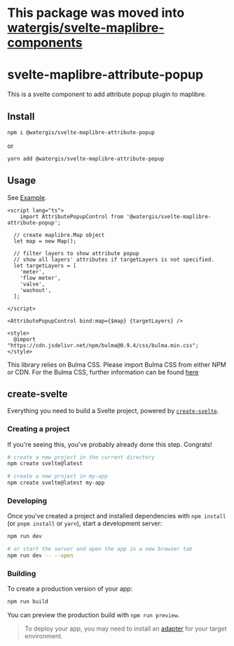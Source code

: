 # This package was moved into [watergis/svelte-maplibre-components](https://github.com/watergis/svelte-maplibre-components/tree/main/packages/attribute-popup)

# svelte-maplibre-attribute-popup

This is a svelte component to add attribute popup plugin to maplibre.

## Install

```zsh
npm i @watergis/svelte-maplibre-attribute-popup
```

or

```zsh
yarn add @watergis/svelte-maplibre-attribute-popup
```

## Usage

See [Example](./src/example).

```svelte
<script lang="ts">
    import AttributePopupControl from '@watergis/svelte-maplibre-attribute-popup';

  // create maplibre.Map object
  let map = new Map();

  // filter layers to show attribute popup
  // show all layers' attributes if targetLayers is not specified.
  let targetLayers = [
    'meter',
    'flow meter',
    'valve',
    'washout',
  ];

</script>

<AttributePopupControl bind:map={$map} {targetLayers} />

<style>
  @import "https://cdn.jsdelivr.net/npm/bulma@0.9.4/css/bulma.min.css";
</style>
```

This library relies on Bulma CSS. Please import Bulma CSS from either NPM or CDN. For the Bulma CSS, further information can be found [here](https://bulma.io/documentation/overview/start/)

## create-svelte

Everything you need to build a Svelte project, powered by [`create-svelte`](https://github.com/sveltejs/kit/tree/master/packages/create-svelte).

### Creating a project

If you're seeing this, you've probably already done this step. Congrats!

```bash
# create a new project in the current directory
npm create svelte@latest

# create a new project in my-app
npm create svelte@latest my-app
```

### Developing

Once you've created a project and installed dependencies with `npm install` (or `pnpm install` or `yarn`), start a development server:

```bash
npm run dev

# or start the server and open the app in a new browser tab
npm run dev -- --open
```

### Building

To create a production version of your app:

```bash
npm run build
```

You can preview the production build with `npm run preview`.

> To deploy your app, you may need to install an [adapter](https://kit.svelte.dev/docs/adapters) for your target environment.
